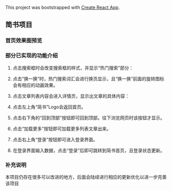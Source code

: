 This project was bootstrapped with [Create React App](https://github.com/facebook/create-react-app).

## 简书项目

### 首页效果图预览

### 部分已实现的功能介绍

1. 点击搜索框时会改变搜索框的样式，并显示“热门搜索”部分：

2. 点击“换一换”时，热门搜索词汇会进行换页显示，且“换一换”前面的旋转图标会有相应的动画效果。
3. 点击文章列表内容会进入详情页，显示出文章的具体内容：

4. 点击左上角“简书”Logo会返回首页。
5. 点击右下角的“回到顶部”按钮即可回到顶部。往下浏览网页时该按钮才显示。
6. 点击“加载更多”按钮即可加载更多列表文章出来。
7. 点击右上角“登录”按钮即可进入登录界面。
8. 在登录界面输入数据，点击“登录”后即可跳转到简书首页，且登录状态更新。

### 补充说明

本项目仍存在很多可以改进的地方，后面会陆续进行相应的更新优化以进一步完善该项目


